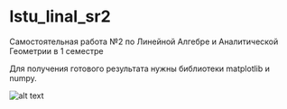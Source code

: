 # lstu_linal_sr2
Самостоятельная работа №2 по Линейной Алгебре и Аналитической Геометрии в 1 семестре

Для получения готового результата нужны библиотеки matplotlib и numpy.

![alt text](https://i.imgur.com/PqfK6hg.png)
